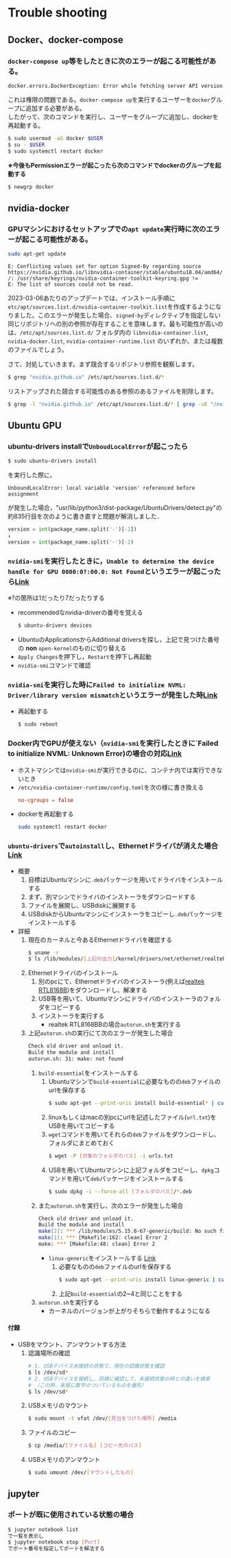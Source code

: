 # Trouble shooting

## Docker、docker-compose
### `docker-compose up`等をしたときに次のエラーが起こる可能性がある。
```
docker.errors.DockerException: Error while fetching server API version
```
これは権限の問題である。`docker-compose up`を実行するユーザーを`docker`グループに追加する必要がある。  
したがって、次のコマンドを実行し、ユーザーをグループに追加し、dockerを再起動する。
```sh
$ sudo usermod -aG docker $USER
$ su - $USER
$ sudo systemctl restart docker
```
**※今後もPermissionエラーが起こったら次のコマンドでdockerのグループを起動する**
```sh
$ newgrp docker
```

## nvidia-docker
### GPUマシンにおけるセットアップでの`apt update`実行時に次のエラーが起こる可能性がある。
```sh
sudo apt-get update
```
```
E: Conflicting values set for option Signed-By regarding source https://nvidia.github.io/libnvidia-container/stable/ubuntu18.04/amd64/ /: /usr/share/keyrings/nvidia-container-toolkit-keyring.gpg !=
E: The list of sources could not be read.
```
2023-03-06あたりのアップデートでは、インストール手順に`etc/apt/sources.list.d/nvidia-container-toolkit.list`を作成するようになりました。このエラーが発生した場合、`signed-by`ディレクティブを指定しない同じリポジトリへの別の参照が存在することを意味します。最も可能性が高いのは、`/etc/apt/sources.list.d/` フォルダ内の `libnvidia-container.list`, `nvidia-docker.list`, `nvidia-container-runtime.list` のいずれか、または複数のファイルでしょう。

さて、対処していきます。まず競合するリポジトリ参照を観察します。
```sh
$ grep "nvidia.github.io" /etc/apt/sources.list.d/*
```
リストアップされた競合する可能性のある参照のあるファイルを削除します。
```sh
$ grep -l "nvidia.github.io" /etc/apt/sources.list.d/* | grep -vE "/nvidia-container-toolkit.list\$"
```

## Ubuntu GPU
### ubuntu-drivers installで`UnboudLocalError`が起こったら
```sh
$ sudo ubuntu-drivers install
```
を実行した際に，
```
UnboundLocalError: local variable 'version' referenced before assignment
```
が発生した場合，"usr/lib/python3/dist-package/UbuntuDrivers/detect.py"の約835行目を次のように書き直すと問題が解消しました．
```python
version = int(package_name.split('-')[-1])
↓
version = int(package_name.split('-')[-2)
```

### `nvidia-smi`を実行したときに，`Unable to determine the device handle for GPU 0000:0?:00.0: Not Found`というエラーが起こったら[Link](https://forums.developer.nvidia.com/t/unable-to-determine-the-device-handle-for-gpu-000000-0-not-found/231710)
※?の箇所は1だったり7だったりする

- recommendedなnvidia-driverの番号を覚える
    ```sh
    $ ubuntu-drivers devices
    ```
- UbuntuのApplicationsからAdditional driversを探し，上記で見つけた番号の **non** `open-kernel`のものに切り替える
- `Apply Changes`を押下し，`Restart`を押下し再起動
- `nvidia-smi`コマンドで確認

### `nvidia-smi`を実行した時に`Failed to initialize NVML: Driver/library version mismatch`というエラーが発生した時[Link](https://qiita.com/ell/items/be3d3527b723f70f888d)
- 再起動する
    ```sh
    $ sudo reboot
    ```

### Docker内でGPUが使えない（`nvidia-smi`を実行したときに`Failed to initialize NVML: Unknown Error)の場合の対応[Link](https://qiita.com/k_ikasumipowder/items/5e71208b7c7ae3e4fe7c)
- ホストマシンでは`nvidia-smi`が実行できるのに、コンテナ内では実行できないとき
- `/etc/nvidia-container-runtime/config.toml`を次の様に書き換える
    ```toml
    no-cgroups = false
    ```
- dockerを再起動する
    ```sh
    sudo systemctl restart docker
    ```

### `ubuntu-drivers`で`autoinstall`し、Ethernetドライバが消えた場合 [Link](https://www.shangtian.tokyo/entry/2022/10/07/203104)
- 概要
    1. 目標はUbuntuマシンに`.deb`パッケージを用いてドライバをインストールする
    2. まず、別マシンでドライバのインストーラをダウンロードする
    3. ファイルを展開し、USBdiskに展開する
    4. USBdiskからUbuntuマシンにインストーラをコピーし`.deb`パッケージをインストールする
- 詳細
    1. 現在のカーネルと今あるEthernetドライバを確認する
        ```sh
        $ uname -r
        $ ls /lib/modules/[上記の出力]/kernel/drivers/net/ethernet/realtek/
        ```
    2. Ethernetドライバのインストール
        1. 別のpcにて、Ethernetドライバのインストーラ(例えば[realtek RTL8168B](https://www.realtek.com/ja/component/zoo/category/network-interface-controllers-10-100-1000m-gigabit-ethernet-pci-express-software))をダウンロードし、解凍する
        2. USB等を用いて、Ubuntuマシンにドライバのインストーラのフォルダをコピーする
        3. インストーラを実行する
            - realtek RTL8168BBの場合`autorun.sh`を実行する
    3. 上記`autorun.sh`の実行にて次のエラーが発生した場合
        ```sh
        Check old driver and unload it.
        Build the module and install
        autorun.sh: 31: make: not found
        ```
        1. `build-essential`をインストールする
            1. Ubuntuマシンで`build-essential`に必要なものの`deb`ファイルのurlを保存する
                ```sh
                $ sudo apt-get --print-uris install build-essential* | cut -d\' -f2 | grep http:// > [対象のフォルダ]/urls.txt
                ```
            2. linuxもしくはmacの別pcにurlを記述したファイル(`url.txt`)をUSBを用いてコピーする
            3. `wget`コマンドを用いてそれらの`deb`ファイルをダウンロードし、フォルダにまとめておく
                ```sh
                $ wget -P [対象のフォルダのパス] -i urls.txt
                ```
            4. USBを用いてUbuntuマシンに上記フォルダをコピーし、`dpkg`コマンドを用いて`deb`パッケージをインストールする
                ```sh
                $ sudo dpkg -i --force-all [フォルダのパス]/*.deb
                ```
        2. また`autorun.sh`を実行し、次のエラーが発生した場合
            ```sh
            Check old driver and unload it.
            Build the module and install
            make[2]: *** /lib/modules/5.15.0-67-generic/build: No such file or directory. Stop.
            make[1]: *** [Makefile:162: clean] Error 2
            make: *** [Makefile:48: clean] Error 2
            ```
            - `linux-generic`をインストールする [Link](https://askubuntu.com/questions/554624/how-to-resolve-the-lib-modules-3-13-0-27-generic-build-no-such-file-or-direct)
                1. 必要なものの`deb`ファイルのurlを保存する
                    ```sh
                    $ sudo apt-get --print-uris install linux-generic | cut -d\' -f2 | grep http:// > [対象のフォルダ]/urls.txt
                    ```
                2. 上記`build-essential`の2~4と同じことをする
        3. `autorun.sh`を実行する
            - カーネルのバージョンが上がりそちらで動作するようになる

#### 付録
- USBをマウント、アンマウントする方法
    1. 認識場所の確認
        ```sh
        # 1. USBデバイス未接続の状態で、現在の認識状態を確認
        $ ls /dev/sd*
        # 2. USBデバイスを接続し、同様に確認して、未接続状態の時との違いを検索
        # （この時、末尾に数字のついているものを優先）
        $ ls /dev/sd*
        ```
    2. USBメモリのマウント
        ```sh
        $ sudo mount -t vfat /dev/[見当をつけた場所] /media
        ```
    3. ファイルのコピー
        ```sh
        $ cp /media/[ファイル名] [コピー先のパス]
        ```
    4. USBメモリのアンマウント
        ```sh
        $ sudo umount /dev/[マウントしたもの]
        ```
        



## jupyter
### ポートが既に使用されている状態の場合
```sh
$ jupyter notebook list
で一覧を表示し
$ jupyter notebook stop [Port]
でポート番号を指定してポートを解法する
```